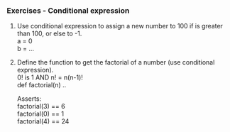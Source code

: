 ### Exercises - Conditional expression

1. Use conditional expression to assign a new number to 100 if is greater than 100, or else to -1.  
   a = 0  
   b = ...  

2. Define the function to get the factorial of a number (use conditional expression).  
   0! is 1 AND n! = n(n-1)!  
   def factorial(n) ..  
   
   Asserts:  
    factorial(3) == 6  
    factorial(0) == 1  
    factorial(4) == 24  